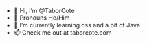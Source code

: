 - 👋 Hi, I’m @TaborCote
- 👀 Pronouns He/Him
- 🌱 I’m currently learning css and a bit of Java
- 📫 Check me out at taborcote.com

<!---
TaborCote/TaborCote is a ✨ special ✨ repository because its `README.md` (this file) appears on your GitHub profile.
You can click the Preview link to take a look at your changes.
--->
